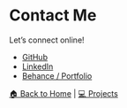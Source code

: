 
# Contact Me

Let’s connect online!

- [GitHub](https://github.com/ShalluCa10)
-  [LinkedIn](https://www.linkedin.com/in/shallu-sameera-aa5b85280/)
- [Behance / Portfolio](https://yourportfolio.link)

[🏠 Back to Home](./index.md) | [💻 Projects](./projects.md)

